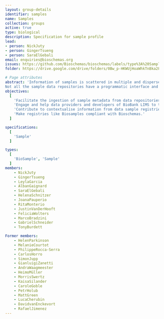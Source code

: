 ```yaml
---
layout: group-details
identifier: samples
name: Samples
collection: groups
active: true
type: biological
description: Specification for sample profile
lead: 
- person: NickJuty
- person: GingerTsueng
- person: SaraElGebali
email: enquiries@bioschemas.org
issues: https://github.com/Bioschemas/bioschemas/labels/type%3A%20Sample
folder: https://drive.google.com/drive/folders/0Bw_p-HKWUjHoaWhkTnBka2FWRE0

# Page attributes
abstract: 'Information of samples is scattered in multiple and dispersed samples data repositories.
Not all the sample data repositories have a programmatic interface and the existing variety of programmatic interfaces are diverse and changeable.'
objectives:
  [
    'Facilitate the ingestion of sample metadata from data repositories (eg. Biobank databases) into registries like the Biosamples, BBMRI Biobank directory or the UKCRC Tissue Directory via Bioschemas.',
    'Engage and help data providers and developers of BioBank LIMS to test and adopt the exposure of sample metadata via Bioschemas',
    'Contribute to contextualise information from data sample registries (eg. Biosamples) and biobank sample repositories (eg. NL Biobank) and Biobank Registries (eg. BBMRI Biobank directory)',
    'Make registries like Biosamples compliant with Bioschemas.'
  ]

specifications:
  [  
    'Sample'
  ]

types:
  [  
    'BioSample', 'Sample'
  ]
members:
    - NickJuty
    - GingerTsueng
    - LeylaGarcia
    - AlbanGaignard
    - SaraElGebali
    - HelenaSchnitzer
    - JoanaPauperio
    - RitaMonterio
    - JustinVanDerHooft
    - FeliciaWolters
    - MarcoBradzini
    - GabrielSchneider
    - TonyBurdett

Former members:
    - HelenParkinson
    - MelanieCourtot
    - PhilippeRocca-Serra
    - CarlosHorro
    - SimonJupp
    - GianluigiZanetti
    - AndraWaagmeester
    - HeimoMüller
    - MorrisSwertz
    - KaisaSilander
    - CaroleGoble
    - PetrHolub
    - MattGreen
    - LucaCherubin
    - DavidvanEnckevort
    - RafaelJimenez
---
```

